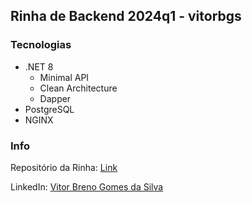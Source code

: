 ## Rinha de Backend 2024q1 - vitorbgs

### Tecnologias
- .NET 8
  - Minimal API
  - Clean Architecture
  - Dapper
- PostgreSQL
- NGINX

### Info
Repositório da Rinha: [Link](https://github.com/zanfranceschi/rinha-de-backend-2024-q1)

LinkedIn: [Vitor Breno Gomes da Silva](https://www.linkedin.com/in/vitorbgs/)
